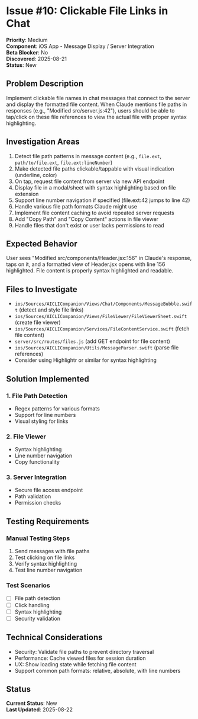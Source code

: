 # Issue #10: Clickable File Links in Chat

**Priority**: Medium  
**Component**: iOS App - Message Display / Server Integration  
**Beta Blocker**: No  
**Discovered**: 2025-08-21  
**Status**: New  

## Problem Description

Implement clickable file names in chat messages that connect to the server and display the formatted file content. When Claude mentions file paths in responses (e.g., "Modified src/server.js:42"), users should be able to tap/click on these file references to view the actual file with proper syntax highlighting.

## Investigation Areas

1. Detect file path patterns in message content (e.g., `file.ext`, `path/to/file.ext`, `file.ext:lineNumber`)
2. Make detected file paths clickable/tappable with visual indication (underline, color)
3. On tap, request file content from server via new API endpoint
4. Display file in a modal/sheet with syntax highlighting based on file extension
5. Support line number navigation if specified (file.ext:42 jumps to line 42)
6. Handle various file path formats Claude might use
7. Implement file content caching to avoid repeated server requests
8. Add "Copy Path" and "Copy Content" actions in file viewer
9. Handle files that don't exist or user lacks permissions to read

## Expected Behavior

User sees "Modified src/components/Header.jsx:156" in Claude's response, taps on it, and a formatted view of Header.jsx opens with line 156 highlighted. File content is properly syntax highlighted and readable.

## Files to Investigate

- `ios/Sources/AICLICompanion/Views/Chat/Components/MessageBubble.swift` (detect and style file links)
- `ios/Sources/AICLICompanion/Views/FileViewer/FileViewerSheet.swift` (create file viewer)
- `ios/Sources/AICLICompanion/Services/FileContentService.swift` (fetch file content)
- `server/src/routes/files.js` (add GET endpoint for file content)
- `ios/Sources/AICLICompanion/Utils/MessageParser.swift` (parse file references)
- Consider using Highlightr or similar for syntax highlighting

## Solution Implemented

### 1. File Path Detection
- Regex patterns for various formats
- Support for line numbers
- Visual styling for links

### 2. File Viewer
- Syntax highlighting
- Line number navigation
- Copy functionality

### 3. Server Integration
- Secure file access endpoint
- Path validation
- Permission checks

## Testing Requirements

### Manual Testing Steps
1. Send messages with file paths
2. Test clicking on file links
3. Verify syntax highlighting
4. Test line number navigation

### Test Scenarios
- [ ] File path detection
- [ ] Click handling
- [ ] Syntax highlighting
- [ ] Security validation

## Technical Considerations

- Security: Validate file paths to prevent directory traversal
- Performance: Cache viewed files for session duration
- UX: Show loading state while fetching file content
- Support common path formats: relative, absolute, with line numbers

## Status

**Current Status**: New  
**Last Updated**: 2025-08-22